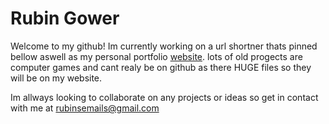 # Rubin Gower
Welcome to my github! Im currently working on a url shortner thats pinned bellow aswell as my personal portfolio [website](rubin.net.nz). lots of old progects are computer games and cant realy be on github as there HUGE files so they will be on my website. 

Im allways looking to collaborate on any projects or ideas so get in contact with me at rubinsemails@gmail.com


<!--
**rubin-gower/rubin-gower** is a ✨ _special_ ✨ repository because its `README.md` (this file) appears on your GitHub profile.
**if you would like to do this to your profile create a repo with the same name as your username. allso make sure it has a read me.
- 🔭 I’m currently working on ...
- 🌱 I’m currently learning ...
- 👯 I’m looking to collaborate on ...
- 🤔 I’m looking for help with ...
- 💬 Ask me about ...
- 📫 How to reach me: ...
-->

